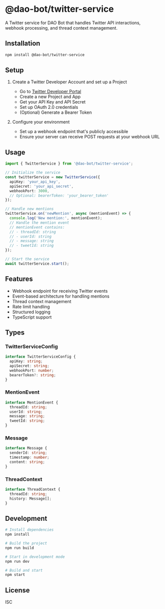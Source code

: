 # @dao-bot/twitter-service

A Twitter service for DAO Bot that handles Twitter API interactions, webhook processing, and thread context management.

## Installation

```bash
npm install @dao-bot/twitter-service
```

## Setup

1. Create a Twitter Developer Account and set up a Project
   - Go to [Twitter Developer Portal](https://developer.twitter.com/en/portal/dashboard)
   - Create a new Project and App
   - Get your API Key and API Secret
   - Set up OAuth 2.0 credentials
   - (Optional) Generate a Bearer Token

2. Configure your environment
   - Set up a webhook endpoint that's publicly accessible
   - Ensure your server can receive POST requests at your webhook URL

## Usage

```typescript
import { TwitterService } from '@dao-bot/twitter-service';

// Initialize the service
const twitterService = new TwitterService({
  apiKey: 'your_api_key',
  apiSecret: 'your_api_secret',
  webhookPort: 3000,
  // Optional: bearerToken: 'your_bearer_token'
});

// Handle new mentions
twitterService.on('newMention', async (mentionEvent) => {
  console.log('New mention:', mentionEvent);
  // Handle the mention event
  // mentionEvent contains:
  // - threadId: string
  // - userId: string
  // - message: string
  // - tweetId: string
});

// Start the service
await twitterService.start();
```

## Features

- Webhook endpoint for receiving Twitter events
- Event-based architecture for handling mentions
- Thread context management
- Rate limit handling
- Structured logging
- TypeScript support

## Types

### TwitterServiceConfig
```typescript
interface TwitterServiceConfig {
  apiKey: string;
  apiSecret: string;
  webhookPort: number;
  bearerToken?: string;
}
```

### MentionEvent
```typescript
interface MentionEvent {
  threadId: string;
  userId: string;
  message: string;
  tweetId: string;
}
```

### Message
```typescript
interface Message {
  senderId: string;
  timestamp: number;
  content: string;
}
```

### ThreadContext
```typescript
interface ThreadContext {
  threadId: string;
  history: Message[];
}
```

## Development

```bash
# Install dependencies
npm install

# Build the project
npm run build

# Start in development mode
npm run dev

# Build and start
npm start
```

## License

ISC 